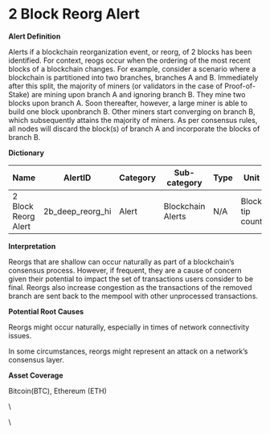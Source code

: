 # 2 Block Reorg Alert

**Alert Definition**

Alerts if a blockchain reorganization event, or reorg, of 2 blocks has been identified. For context, reogs occur when the ordering of the most recent blocks of a blockchain changes. For example, consider a scenario where a blockchain is partitioned into two branches, branches A and B. Immediately after this split, the majority of miners (or validators in the case of Proof-of-Stake) are mining upon branch A and ignoring branch B. They mine two blocks upon branch A. Soon thereafter, however, a large miner is able to build one block uponbranch B. Other miners start converging on branch B, which subsequently attains the majority of miners. As per consensus rules, all nodes will discard the block(s) of branch A and incorporate the blocks of branch B.

**Dictionary**

| Name                | AlertID             | Category | Sub-category      | Type | Unit            | Interval |
| ------------------- | ------------------- | -------- | ----------------- | ---- | --------------- | -------- |
| 2 Block Reorg Alert | 2b\_deep\_reorg\_hi | Alert    | Blockchain Alerts | N/A  | Block tip count | Ad hoc   |

**Interpretation**

Reorgs that are shallow can occur naturally as part of a blockchain’s consensus process. However, if frequent, they are a cause of concern given their potential to impact the set of transactions users consider to be final. Reorgs also increase congestion as the transactions of the removed branch are sent back to the mempool with other unprocessed transactions.

**Potential Root Causes**

Reorgs might occur naturally, especially in times of network connectivity issues.

In some circumstances, reorgs might represent an attack on a network’s consensus layer.

**Asset Coverage**

Bitcoin(BTC), Ethereum (ETH)

\


\
